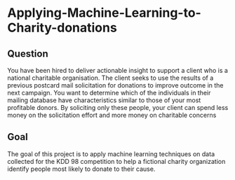 # Applying-Machine-Learning-to-Charity-donations


## Question
You have been hired to deliver actionable insight to support a client who is a national charitable 
organisation. The client seeks to use the results of a previous postcard mail solicitation for donations to 
improve outcome in the next campaign. You want to determine which of the individuals in their mailing 
database have characteristics similar to those of your most profitable donors. By soliciting only these 
people, your client can spend less money on the solicitation effort and more money on charitable concerns

## Goal
The goal of this project is to apply machine learning techniques on data collected for the KDD 98 competition to help a fictional charity organization identify people most likely to donate to their cause. 

